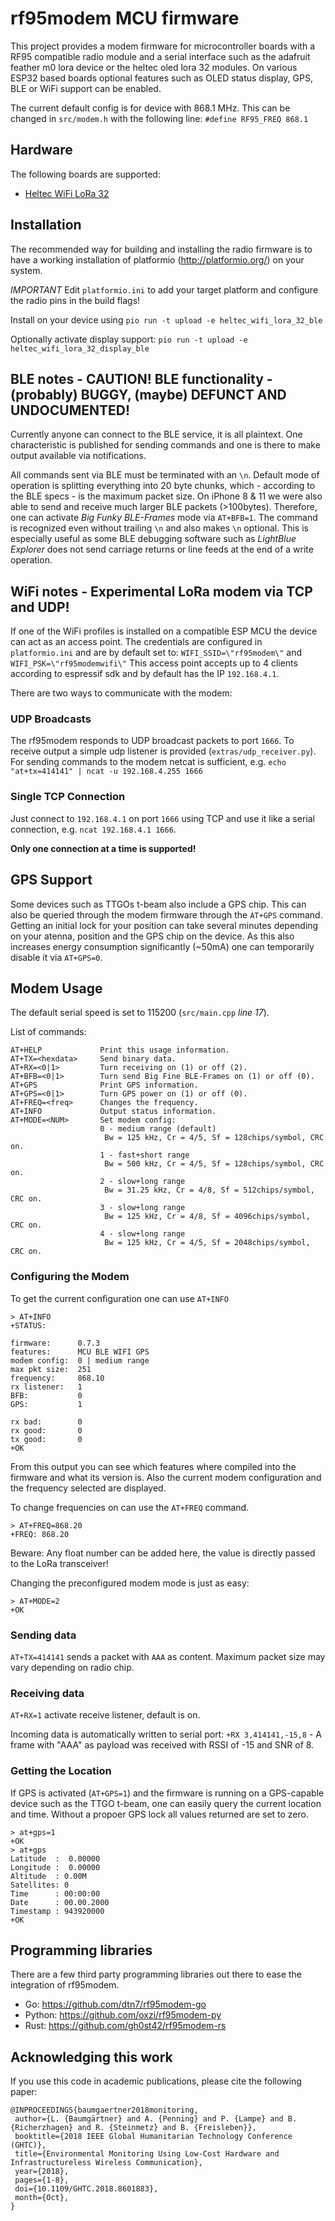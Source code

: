 # rf95modem MCU firmware
This project provides a modem firmware for microcontroller boards with a RF95 compatible radio module and a serial interface such as the adafruit feather m0 lora device or the heltec oled lora 32 modules. On various ESP32 based boards optional features such as OLED status display, GPS, BLE or WiFi support can be enabled.

The current default config is for device with 868.1 MHz. 
This can be changed in `src/modem.h` with the following line: `#define RF95_FREQ 868.1`

## Hardware

The following boards are supported:
* [Heltec WiFi LoRa 32](https://heltec.org/project/wifi-lora-32-v3/)

## Installation 

The recommended way for building and installing the radio firmware is to have a working installation of platformio (http://platformio.org/) on your system.

*IMPORTANT* Edit `platformio.ini` to add your target platform and configure the radio pins in the build flags!

Install on your device using `pio run -t upload -e heltec_wifi_lora_32_ble`

Optionally activate display support: `pio run -t upload -e heltec_wifi_lora_32_display_ble`

## BLE notes - CAUTION! BLE functionality - (probably) BUGGY, (maybe) DEFUNCT AND UNDOCUMENTED!

Currently anyone can connect to the BLE service, it is all plaintext. One characteristic is published for sending commands and one is there to make output available via notifications. 

All commands sent via BLE must be terminated with an `\n`. Default mode of operation is splitting everything into 20 byte chunks, which - according to the BLE specs - is the maximum packet size. On iPhone 8 & 11 we were also able to send and receive much larger BLE packets (>100bytes). Therefore, one can activate *Big Funky BLE-Frames* mode via `AT+BFB=1`. The command is recognized even without trailing `\n` and also makes `\n` optional. This is especially useful as some BLE debugging software such as *LightBlue Explorer* does not send carriage returns or line feeds at the end of a write operation.

## WiFi notes - Experimental LoRa modem via TCP and UDP!

If one of the WiFi profiles is installed on a compatible ESP MCU the device can act as an access point. 
The credentials are configured in `platformio.ini` and are by default set to: `WIFI_SSID=\"rf95modem\"` and `WIFI_PSK=\"rf95modemwifi\"`
This access point accepts up to 4 clients according to espressif sdk and by default has the IP `192.168.4.1`. 

There are two ways to communicate with the modem:

### UDP Broadcasts

The rf95modem responds to UDP broadcast packets to port `1666`.
To receive output a simple udp listener is provided (`extras/udp_receiver.py`). 
For sending commands to the modem netcat is sufficient, e.g. `echo "at+tx=414141" | ncat -u 192.168.4.255 1666`

### Single TCP Connection

Just connect to `192.168.4.1` on port `1666` using TCP and use it like a serial connection, e.g. `ncat 192.168.4.1 1666`. 

**Only one connection at a time is supported!**

## GPS Support 

Some devices such as TTGOs t-beam also include a GPS chip. 
This can also be queried through the modem firmware through the `AT+GPS` command. 
Getting an initial lock for your position can take several minutes depending on your atenna, position and the GPS chip on the device. 
As this also increases energy consumption significantly (~50mA) one can temporarily disable it via `AT+GPS=0`.

## Modem Usage

The default serial speed is set to 115200 (`src/main.cpp` *line 17*).

List of commands:
```
AT+HELP             Print this usage information.
AT+TX=<hexdata>     Send binary data.
AT+RX=<0|1>         Turn receiving on (1) or off (2).
AT+BFB=<0|1>        Turn send Big Fine BLE-Frames on (1) or off (0).
AT+GPS              Print GPS information.
AT+GPS=<0|1>        Turn GPS power on (1) or off (0).
AT+FREQ=<freq>      Changes the frequency.
AT+INFO             Output status information.
AT+MODE=<NUM>       Set modem config:
                    0 - medium range (default)
                     Bw = 125 kHz, Cr = 4/5, Sf = 128chips/symbol, CRC on.
                    1 - fast+short range
                     Bw = 500 kHz, Cr = 4/5, Sf = 128chips/symbol, CRC on.
                    2 - slow+long range
                     Bw = 31.25 kHz, Cr = 4/8, Sf = 512chips/symbol, CRC on.
                    3 - slow+long range
                     Bw = 125 kHz, Cr = 4/8, Sf = 4096chips/symbol, CRC on.
                    4 - slow+long range
                     Bw = 125 kHz, Cr = 4/5, Sf = 2048chips/symbol, CRC on.
```

### Configuring the Modem

To get the current configuration one can use `AT+INFO`

```
> AT+INFO
+STATUS:

firmware:      0.7.3
features:      MCU BLE WIFI GPS
modem config:  0 | medium range
max pkt size:  251
frequency:     868.10
rx listener:   1
BFB:           0
GPS:           1

rx bad:        0
rx good:       0
tx good:       0
+OK
```

From this output you can see which features where compiled into the firmware and what its version is. 
Also the current modem configuration and the frequency selected are displayed.

To change frequencies on can use the `AT+FREQ` command.

```
> AT+FREQ=868.20
+FREQ: 868.20
```

Beware: Any float number can be added here, the value is directly passed to the LoRa transceiver!

Changing the preconfigured modem mode is just as easy:
```
> AT+MODE=2
+OK
```

### Sending data

`AT+TX=414141` sends a packet with `AAA` as content. Maximum packet size may vary depending on radio chip. 

### Receiving data

`AT+RX=1` activate receive listener, default is on.

Incoming data is automatically written to serial port: `+RX 3,414141,-15,8` - A frame with "AAA" as payload was received with RSSI of -15 and SNR of 8.

### Getting the Location

If GPS is activated (`AT+GPS=1`) and the firmware is running on a GPS-capable device such as the TTGO t-beam, one can easily query the current location and time.
Without a propoer GPS lock all values returned are set to zero.

```
> at+gps=1
+OK
> at+gps
Latitude  :  0.00000
Longitude :  0.00000
Altitude  : 0.00M
Satellites: 0
Time      : 00:00:00
Date      : 00.00.2000
Timestamp : 943920000
+OK
```

## Programming libraries

There are a few third party programming libraries out there to ease the integration of rf95modem.

- Go: <https://github.com/dtn7/rf95modem-go>
- Python: <https://github.com/oxzi/rf95modem-py>
- Rust: <https://github.com/gh0st42/rf95modem-rs>

## Acknowledging this work

If you use this code in academic publications, please cite the following paper:

```
@INPROCEEDINGS{baumgaertner2018monitoring,
 author={L. {Baumgärtner} and A. {Penning} and P. {Lampe} and B. {Richerzhagen} and R. {Steinmetz} and B. {Freisleben}},
 booktitle={2018 IEEE Global Humanitarian Technology Conference (GHTC)},
 title={Environmental Monitoring Using Low-Cost Hardware and Infrastructureless Wireless Communication},
 year={2018},
 pages={1-8},
 doi={10.1109/GHTC.2018.8601883},
 month={Oct},
}
```
